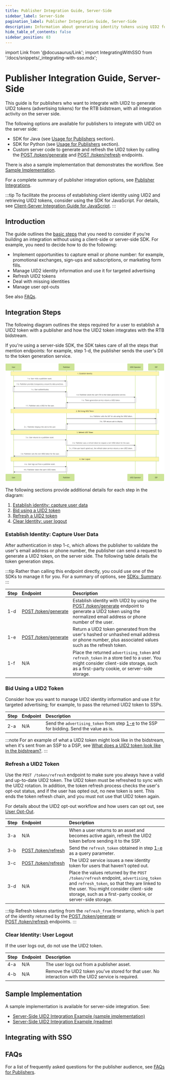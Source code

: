 ```yaml
---
title: Publisher Integration Guide, Server-Side
sidebar_label: Server-Side
pagination_label: Publisher Integration Guide, Server-Side
description: Information about generating identity tokens using UID2 for the RTB bidstream, with all integration activity on the server side.
hide_table_of_contents: false
sidebar_position: 03
---
```


import Link from '@docusaurus/Link';
import IntegratingWithSSO from '/docs/snippets/_integrating-with-sso.mdx';

# Publisher Integration Guide, Server-Side

This guide is for publishers who want to integrate with UID2 to generate <Link href="../ref-info/glossary-uid#gl-uid2-token">UID2 tokens</Link> (advertising tokens) for the RTB <Link href="../ref-info/glossary-uid#gl-bidstream">bidstream</Link>, with all integration activity on the server side.

The following options are available for publishers to integrate with UID2 on the server side:

- SDK for Java (see [Usage for Publishers](../sdks/sdk-ref-java.md#usage-for-publishers) section).
- SDK for Python (see [Usage for Publishers](../sdks/sdk-ref-python.md#usage-for-publishers) section).
- Custom server code to generate and refresh the UID2 token by calling the [POST&nbsp;/token/generate](../endpoints/post-token-generate.md) and [POST&nbsp;/token/refresh](../endpoints/post-token-refresh.md) endpoints.

There is also a sample implementation that demonstrates the workflow. See [Sample Implementation](#sample-implementation).

For a complete summary of publisher integration options, see [Publisher Integrations](summary-guides.md#publisher-integrations).

:::tip
To facilitate the process of establishing client identity using UID2 and retrieving UID2 tokens, consider using the SDK for JavaScript. For details, see [Client-Server Integration Guide for JavaScript](integration-javascript-client-server.md).
:::

## Introduction

The guide outlines the [basic steps](#integration-steps) that you need to consider if you're building an integration without using a client-side or server-side SDK. For example, you need to decide how to do the following:

- Implement opportunities to capture email or phone number: for example, promotional exchanges, sign-ups and subscriptions, or marketing form fills.
- Manage UID2 identity information and use it for targeted advertising
- Refresh UID2 tokens
- Deal with missing identities
- Manage user opt-outs

See also [FAQs](#faqs).

## Integration Steps

The following diagram outlines the steps required for a user to establish a UID2 token with a publisher and how the UID2 token integrates with the RTB bidstream.

If you're using a server-side SDK, the SDK takes care of all the steps that mention endpoints: for example, step 1-d, the publisher sends the user's DII to the token generation service.

![Publisher Flow](images/integration-publisher-server-side-mermaid.png)

<!-- diagram source: resource/integration-publisher-server-side-mermaid.md.bak -->

The following sections provide additional details for each step in the diagram:
 
 1. [Establish identity: capture user data](#establish-identity-capture-user-data)
 2. [Bid using a UID2 token](#bid-using-a-uid2-token)
 3. [Refresh a UID2 token](#refresh-a-uid2-token)
 4. [Clear Identity: user logout](#clear-identity-user-logout)

### Establish Identity: Capture User Data

After authentication in step 1-c, which allows the publisher to validate the user's email address or phone number, the publisher can send a request to generate a UID2 token, on the server side. The following table details the token generation steps.

:::tip
Rather than calling this endpoint directly, you could use one of the SDKs to manage it for you. For a summary of options, see [SDKs: Summary](../sdks/summary-sdks.md).
:::

| Step | Endpoint | Description |
| :--- | :--- | :--- |
| 1-d | [POST&nbsp;/token/generate](../endpoints/post-token-generate.md) | Establish identity with UID2 by using the [POST&nbsp;/token/generate](../endpoints/post-token-generate.md) endpoint to generate a UID2 token using the normalized email address or phone number of the user. |
| 1-e | [POST&nbsp;/token/generate](../endpoints/post-token-generate.md) | Return a UID2 token generated from the user's hashed or unhashed email address or phone number, plus associated values such as the refresh token. |
| 1-f | N/A | Place the returned `advertising_token` and `refresh_token` in a store tied to a user. You might consider client-side storage, such as a first-party cookie, or server-side storage. |

### Bid Using a UID2 Token

Consider how you want to manage UID2 identity information and use it for targeted advertising; for example, to pass the returned UID2 token to SSPs.

| Step | Endpoint | Description |
| :--- | :--- | :--- |
| 2-a | N/A| Send the `advertising_token` from step [1-e](#establish-identity-capture-user-data) to the SSP for bidding. Send the value as is. |

:::note
For an example of what a UID2 token might look like in the bidstream, when it's sent from an SSP to a DSP, see [What does a UID2 token look like in the bidstream?](../getting-started/gs-faqs.md#what-does-a-uid2-token-look-like-in-the-bidstream).
:::

### Refresh a UID2 Token

Use the `POST /token/refresh` endpoint to make sure you always have a valid and up-to-date UID2 token. The UID2 token must be refreshed to sync with the UID2 rotation. In addition, the token refresh process checks the user's opt-out status, and if the user has opted out, no new token is sent. This ends the token refresh chain, and you must not use that UID2 token again.

For details about the UID2 opt-out workflow and how users can opt out, see [User Opt-Out](../getting-started/gs-opt-out.md).

| Step | Endpoint | Description |
| :--- | :--- | :--- |
| 3-a |N/A | When a user returns to an asset and becomes active again, refresh the UID2 token before sending it to the SSP. | 
| 3-b | [POST&nbsp;/token/refresh](../endpoints/post-token-refresh.md)  | Send the `refresh_token` obtained in step [1-e](#establish-identity-capture-user-data) as a query parameter. |
| 3-c | [POST&nbsp;/token/refresh](../endpoints/post-token-refresh.md) | The UID2 service issues a new identity token for users that haven't opted out. |
| 3-d | N/A| Place the values returned by the `POST /token/refresh` endpoint, `advertising_token` and `refresh_token`, so that they are linked to the user. You might consider client-side storage, such as a first-party cookie, or server-side storage. |

:::tip
Refresh tokens starting from the `refresh_from` timestamp, which is part of the identity returned by the [POST&nbsp;/token/generate](../endpoints/post-token-generate.md) or [POST&nbsp;/token/refresh](../endpoints/post-token-refresh.md) endpoints.
:::

### Clear Identity: User Logout

If the user logs out, do not use the UID2 token.

| Step | Endpoint | Description |
| :--- | :--- | :--- |
| 4-a | N/A | The user logs out from a publisher asset. |
| 4-b | N/A | Remove the UID2 token you've stored for that user. No interaction with the UID2 service is required. |

## Sample Implementation

A sample implementation is available for server-side integration. See:

- [Server-Side UID2 Integration Example (sample implementation)](https://secure-signals-srvonly-integ.uidapi.com/)
- [Server-Side UID2 Integration Example (readme)](https://github.com/IABTechLab/uid2-examples/blob/main/publisher/server_only/README.md)

## Integrating with SSO

<IntegratingWithSSO />

## FAQs

For a list of frequently asked questions for the publisher audience, see [FAQs for Publishers](../getting-started/gs-faqs.md#faqs-for-publishers).
